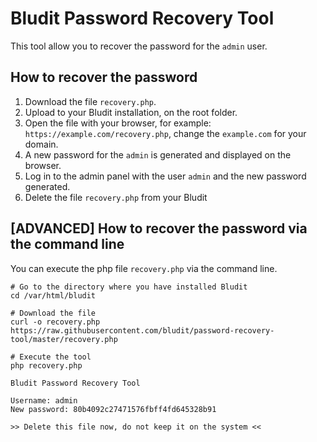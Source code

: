 # Bludit Password Recovery Tool
This tool allow you to recover the password for the `admin` user.

## How to recover the password
1. Download the file `recovery.php`.
2. Upload to your Bludit installation, on the root folder.
3. Open the file with your browser, for example: `https://example.com/recovery.php`, change the `example.com` for your domain.
4. A new password for the `admin` is generated and displayed on the browser.
5. Log in to the admin panel with the user `admin` and the new password generated.
6. Delete the file `recovery.php` from your Bludit

## [ADVANCED] How to recover the password via the command line
You can execute the php file `recovery.php` via the command line.
```
# Go to the directory where you have installed Bludit
cd /var/html/bludit

# Download the file
curl -o recovery.php https://raw.githubusercontent.com/bludit/password-recovery-tool/master/recovery.php

# Execute the tool
php recovery.php
```

```
Bludit Password Recovery Tool

Username: admin
New password: 80b4092c27471576fbff4fd645328b91

>> Delete this file now, do not keep it on the system <<
```
